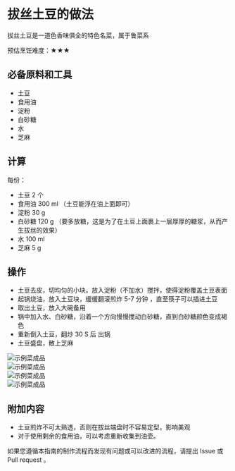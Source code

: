 # 拔丝土豆的做法

拔丝土豆是一道色香味俱全的特色名菜，属于鲁菜系

预估烹饪难度：★★★

## 必备原料和工具

* 土豆
* 食用油
* 淀粉
* 白砂糖
* 水
* 芝麻

## 计算

每份：

* 土豆 2 个
* 食用油 300 ml （土豆能浮在油上面即可）
* 淀粉 30 g
* 白砂糖 120 g （要多放糖，这是为了在土豆上面裹上一层厚厚的糖浆，从而产生拔丝的效果）
* 水 100 ml
* 芝麻 5 g

## 操作

* 土豆去皮，切均匀的小块。放入淀粉（不加水）搅拌，使得淀粉覆盖土豆表面
* 起锅烧油，放入土豆块，缓缓翻滚煎炸 5-7 分钟 ，直至筷子可以插进土豆
* 取出土豆，放入大碗备用
* 锅中加入水、白砂糖，沿着一个方向慢慢搅动白砂糖，直到白砂糖颜色变成褐色
* 重新倒入土豆，翻炒 30 S 后 出锅
* 土豆盛盘，散上芝麻

![示例菜成品](IMG-20240913214335909.jpeg)  
![示例菜成品](IMG-20240913214338135.jpeg)  
![示例菜成品](IMG-20240913214343706.jpeg)  
![示例菜成品](IMG-20240913214345876.jpeg)

## 附加内容

* 土豆煎炸不可太熟透，否则在拔丝端盘时不容易定型，影响美观
* 对于使用剩余的食用油，可以考虑重新收集到油壶。

如果您遵循本指南的制作流程而发现有问题或可以改进的流程，请提出 Issue 或 Pull request 。
